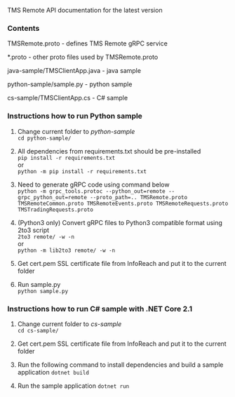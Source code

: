 TMS Remote API documentation for the latest version

### Contents
TMSRemote.proto - defines TMS Remote gRPC service

*.proto - other proto files used by TMSRemote.proto

java-sample/TMSClientApp.java - java sample

python-sample/sample.py - python sample

cs-sample/TMSClientApp.cs - C# sample

### Instructions how to run Python sample

1. Change current folder to _python-sample_  
`cd python-sample/`

2. All dependencies from requirements.txt should be pre-installed  
`pip install -r requirements.txt`  
or  
`python -m pip install -r requirements.txt`

3. Need to generate gRPC code using command below  
`python -m grpc_tools.protoc --python_out=remote --grpc_python_out=remote --proto_path=.. TMSRemote.proto TMSRemoteCommon.proto TMSRemoteEvents.proto TMSRemoteRequests.proto TMSTradingRequests.proto`

4. (Python3 only) Convert gRPC files to Python3 compatible format using 2to3 script  
`2to3 remote/ -w -n`  
or  
`python -m lib2to3 remote/ -w -n`

5. Get cert.pem SSL certificate file from InfoReach and put it to the current folder

6. Run sample.py  
`python sample.py`

### Instructions how to run C# sample with .NET Core 2.1

1. Change current folder to _cs-sample_  
`cd cs-sample/`

2. Get cert.pem SSL certificate file from InfoReach and put it to the current folder

3. Run the following command to install dependencies and build a sample application
`dotnet build`

4. Run the sample application
`dotnet run`